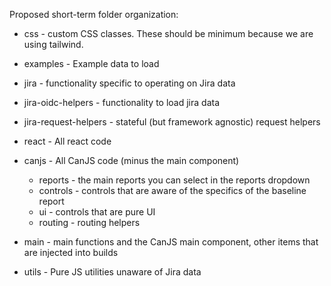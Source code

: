 Proposed short-term folder organization:

- css - custom CSS classes. These should be minimum because we are using tailwind.
- examples - Example data to load

- jira - functionality specific to operating on Jira data
- jira-oidc-helpers - functionality to load jira data
- jira-request-helpers - stateful (but framework agnostic) request helpers

- react - All react code
- canjs - All CanJS code (minus the main component)

  - reports - the main reports you can select in the reports dropdown
  - controls - controls that are aware of the specifics of the baseline report
  - ui - controls that are pure UI
  - routing - routing helpers

- main - main functions and the CanJS main component, other items that are injected into builds

- utils - Pure JS utilities unaware of Jira data

